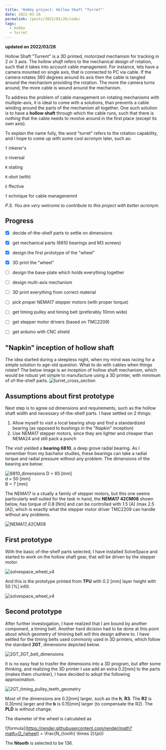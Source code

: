 ```yaml
---
title: 'Hobby project: Hollow Shaft "Turret"'
date: 2022-03-26
permalink: /posts/2022/03/26/code/
tags:
  - hobby
  - turret
---
```


**updated on 2022/03/28**

Hollow Shaft "Turrent" is a 3D printed, motorized mechanism for tracking in 2 or 3 axis. 
The *hollow shaft* refers to the mechanical design of rotation, such that it takes 
into account cable management. For instance, lets have a camera mounted on single 
axis, that is connected to PC via cable. If the camera rotates 360 degrees around its axis
then the cable is tangled around the mechanism providing the rotation. The more the camera 
turns around, the more cable is wound around the mechanism.

To address the problem of cable management on rotating mechanisms with multiple-axis, it is 
ideal to come with a solutions, than prevents a cable winding around the parts of the 
mechanism all together. One such solution is to have a **hollow shaft** through which the 
cable runs, such that there is *nothing* that the cable needs to revolve around in the 
first place (except its own axis).

To explain the name fully, the word "turret" refers to the rotation capability, and I hope to come
up with some cool acronym later, such as:

`T` inkerer's

`U` niversal

`R` otating

`R` obot (with)

`E` ffective

`T` echnique for cable managenemnt
  

*P.S. You are very welcome to contribute to this project with better acronym.*

## Progress
- [x]  decide of-the-shelf parts to settle on dimensions
- [x]  get mechanical parts (6810 bearings and M3 screws)
- [x]  design the first prototype of the "wheel"
- [x]  3D print the "wheel"
- [ ]  design the base-plate which holds everything together
- [ ]  design multi-axis mechanism 
- [ ]  3D print everything from correct material
- [ ]  pick proper NEMA17 stepper motors (with proper torque)
- [ ]  get timing pulley and timing belt (preferably 10mm wide)
- [ ]  get stepper motor drivers (based on TMC2209)
- [ ]  get arduino with CNC shield 


## "Napkin" inception of hollow shaft

The idea started during a sleepless night, when my mind was racing for a simple solution to age-old question. 
What to do with cables when things rotate? The below image is an inception of hollow shaft mechanism, which 
would be robust yet simple to manufacture using a 3D printer, with minimum of of-the-shelf parts. 
![turret_cross_section](/images/blog/hobby_turret/turret_cross_section_drawing.jpg)

## Assumptions about first prototype
Next step is to agree od dimensions and requirements, such as the hollow shaft width and necessary of-the-shelf parts.
I have settled on 2 things: 

1. Allow myself to visit a local bearing shop and find a standardized bearing (as opposed to bushings in the "Napkin" inception)
2. Use NEMA17 stepper motors, since they are lighter and cheaper than NEMA24 and still pack a punch

The visit yielded a **bearing 6810**, a deep grove radial bearing. As I remember from my bachelor studies, 
these bearings can take a radial torque and radial pressure without any problem. The dimensions of the bearing are below:

![6810_dimensions](/images/blog/hobby_turret/6810_dimensions.jpg)
D = 65 [mm]  
d = 50 [mm]  
B = 7 [mm]  

The NEMA17 is a ctually a family of stepper motors, but this one seems particularly well suited for the task in hand,
the **NEMA17 42CM08** shown below, has torque of 0.8 [Nm] and can be controlled with 1.5 [A] (max 2.5 [A]), which is 
exactly what the stepper motor driver TMC2209 can handle without any problems. 

![NEMA17_42CM08](/images/blog/hobby_turret/NEMA17_42CM08.png)


## First prototype
With the basic of-the-shelf parts selected, I have installed SolveSpace and started to work on the hollow shaft gear, that 
will be driven by the stepper motor.

![solvespace_wheel_v4](/images/blog/hobby_turret/turret_wheel_v4.png)

And this is the prototype printed from **TPU** with 0.2 [mm] layer height with 50 [%] infill. 

![solvespace_wheel_v4](/images/blog/hobby_turret/3d_print_wheel_v4.jpeg)


## Second prototype

After further investogation, I have realized that I am bound by another component, a timing belt. Another hard dicision had to be 
done at this point about which geometry of timining belt will this design adhere to. I have settled for the timing belts used
commonly used in 3D printers, which follow the standard **2GT**, dimensions depicted below.

![2GT_3GT_belt_dimensions](/images/blog/hobby_turret/2GT_3GT_belt_dimensions.png)

It is no easy feat to trasfer the dimensions into a 3D program, but after some thinking, and realizing the 3D printer I use
add an extra 0.2[mm] to the parts (makes them chunkier), I have decided to adopt the following approximation.

![2GT_timing_pulley_teeth_geometry](/images/blog/hobby_turret/2GT_timing_pulley_teeth_geometry.png)

Most of the dimensions are 0.2[mm] larger, such as the **h**, **R3**. The **R2** is 0.3[mm] larger and the **b** is 0.15[mm] larger 
(to compensate the R2). The **PLD** is without change.

The diameter of the wheel is calculated as 

![formula](https://render.githubusercontent.com/render/math?math=D_{wheel} = \frac{N_{tooth} \times 2}{pi})

The **Ntooth** is selected to be 136.







